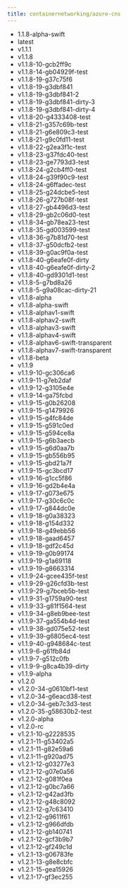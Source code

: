 ```yaml
---
title: containernetworking/azure-cns
---
```

- 1.1.8-alpha-swift
- latest
- v1.1.1
- v1.1.8
- v1.1.8-10-gcb2ff9c
- v1.1.8-14-gb04929f-test
- v1.1.8-19-g37c75f6
- v1.1.8-19-g3dbf841
- v1.1.8-19-g3dbf841-2
- v1.1.8-19-g3dbf841-dirty-3
- v1.1.8-19-g3dbf841-dirty-4
- v1.1.8-20-g4333408-test
- v1.1.8-21-g357c69b-test
- v1.1.8-21-g6e809c3-test
- v1.1.8-21-g9c0fd11-test
- v1.1.8-22-g2ea3f1c-test
- v1.1.8-23-g37fdc40-test
- v1.1.8-23-ge7793d3-test
- v1.1.8-24-g2cb4ff0-test
- v1.1.8-24-g39f90c9-test
- v1.1.8-24-g6ffadec-test
- v1.1.8-25-g24dcbe5-test
- v1.1.8-26-g727b08f-test
- v1.1.8-27-gb4496d3-test
- v1.1.8-29-gb2c06d0-test
- v1.1.8-34-gb78ea23-test
- v1.1.8-35-gd003599-test
- v1.1.8-36-g7b81d70-test
- v1.1.8-37-g50dcfb2-test
- v1.1.8-39-g0ac9f0a-test
- v1.1.8-40-g6eafe0f-dirty
- v1.1.8-40-g6eafe0f-dirty-2
- v1.1.8-40-gd9301d1-test
- v1.1.8-5-g7bd8a26
- v1.1.8-5-g9a08cac-dirty-21
- v1.1.8-alpha
- v1.1.8-alpha-swift
- v1.1.8-alphav1-swift
- v1.1.8-alphav2-swift
- v1.1.8-alphav3-swift
- v1.1.8-alphav4-swift
- v1.1.8-alphav6-swift-transparent
- v1.1.8-alphav7-swift-transparent
- v1.1.8-beta
- v1.1.9
- v1.1.9-10-gc306ca6
- v1.1.9-11-g7eb2daf
- v1.1.9-12-g3105e4e
- v1.1.9-14-ga75fcbd
- v1.1.9-15-g0b26208
- v1.1.9-15-g1479926
- v1.1.9-15-g4fc84de
- v1.1.9-15-g591c0ed
- v1.1.9-15-g594ce8a
- v1.1.9-15-g6b3aecb
- v1.1.9-15-g6d0aa7b
- v1.1.9-15-gb556b95
- v1.1.9-15-gbd21a7f
- v1.1.9-15-gc3bcd17
- v1.1.9-16-g1cc5f86
- v1.1.9-16-gd2b4e4a
- v1.1.9-17-g073e675
- v1.1.9-17-g30c6c0c
- v1.1.9-17-g844dc0e
- v1.1.9-18-g0a38323
- v1.1.9-18-g154d332
- v1.1.9-18-g49ebb56
- v1.1.9-18-gaad6457
- v1.1.9-18-gdf2c45d
- v1.1.9-19-g0b99174
- v1.1.9-19-g1a69118
- v1.1.9-19-g8663314
- v1.1.9-24-gcee435f-test
- v1.1.9-29-g26cfd3b-test
- v1.1.9-29-g7bceb5b-test
- v1.1.9-31-g1759a90-test
- v1.1.9-33-g81f1564-test
- v1.1.9-34-g8eb9bee-test
- v1.1.9-37-ga554b4d-test
- v1.1.9-38-gd075e52-test
- v1.1.9-39-g6805ec4-test
- v1.1.9-40-g948684c-test
- v1.1.9-6-g61fb84d
- v1.1.9-7-g512c0fb
- v1.1.9-9-g8ca4b39-dirty
- v1.1.9-alpha
- v1.2.0
- v1.2.0-34-g0610bf1-test
- v1.2.0-34-g6eacd38-test
- v1.2.0-34-geb7c3d3-test
- v1.2.0-35-g58630b2-test
- v1.2.0-alpha
- v1.2.0-rc
- v1.2.1-10-g2228535
- v1.2.1-11-g53402a5
- v1.2.1-11-g82e59a6
- v1.2.1-11-g920ad75
- v1.2.1-12-g03277e3
- v1.2.1-12-g07e0a56
- v1.2.1-12-g081f0ea
- v1.2.1-12-g0bc7a66
- v1.2.1-12-g42ad3fb
- v1.2.1-12-g48c8092
- v1.2.1-12-g7c63410
- v1.2.1-12-g9611f61
- v1.2.1-12-g966dfdb
- v1.2.1-12-gb140741
- v1.2.1-12-gcf3b9b7
- v1.2.1-12-gf249c1d
- v1.2.1-13-g06783fe
- v1.2.1-13-g8e8cbfc
- v1.2.1-15-gea15926
- v1.2.1-17-gf3ec255
